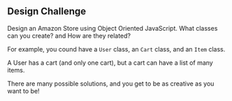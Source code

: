 ## Design Challenge 

Design an Amazon Store using Object Oriented JavaScript. What classes can you create? and How are they related?

For example, you cound have a `User` class, an `Cart` class, and an `Item` class.

A User has a cart (and only one cart), but a cart can have a list of many items.

There are many possible solutions, and you get to be as creative as you want to be!
